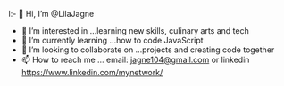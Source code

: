 l:- 👋 Hi, I’m @LilaJagne
- 👀 I’m interested in ...learning new skills, culinary arts and tech
- 🌱 I’m currently learning ...how to code JavaScript
- 💞️ I’m looking to collaborate on ...projects and creating code together
- 📫 How to reach me ... email: jagne104@gmail.com or linkedin https://www.linkedin.com/mynetwork/

<!---
LilaJagne/LilaJagne is a ✨ special ✨ repository because its `README.md` (this file) appears on your GitHub profile.
You can click the Preview link to take a look at your changes.
--->
